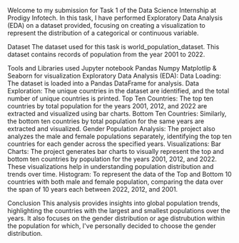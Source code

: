 Welcome to my submission for Task 1 of the Data Science Internship at Prodigy Infotech. In this task, I have performed Exploratory Data Analysis (EDA) on a dataset provided, focusing on creating a visualization to represent the distribution of a categorical or continuous variable.

  Dataset
The dataset used for this task is world_population_dataset. This dataset contains records of population from the year 2001 to 2022.

  Tools and Libraries used
Jupyter notebook
Pandas
Numpy
Matplotlip & Seaborn for visualization
Exploratory Data Analysis (EDA):
  Data Loading: The dataset is loaded into a Pandas DataFrame for analysis.
  Data Exploration: The unique countries in the dataset are identified, and the total number of unique countries is printed.
Top Ten Countries: The top ten countries by total population for the years 2001, 2012, and 2022 are extracted and visualized using bar charts.
Bottom Ten Countries: Similarly, the bottom ten countries by total population for the same years are extracted and visualized.
Gender Population Analysis: The project also analyzes the male and female populations separately, identifying the top ten countries for each gender across the specified years.
Visualizations:
Bar Charts: The project generates bar charts to visually represent the top and bottom ten countries by population for the years 2001, 2012, and 2022. These visualizations help in understanding population distribution and trends over time. Histogram: To represent the data of the Top and Bottom 10 countries with both male and female population, comparing the data over the span of 10 years each between 2022, 2012, and 2001.

Conclusion
This analysis provides insights into global population trends, highlighting the countries with the largest and smallest populations over the years. It also focuses on the gender distribution or age distrubution within the population for which, I've personally decided to choose the gender distribution.
